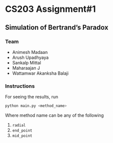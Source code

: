 # CS203 Assignment#1

## Simulation of Bertrand’s Paradox

### Team
- Animesh Madaan
- Arush Upadhyaya
- Sankalp Mittal
- Maharaajan J
- Wattamwar Akanksha Balaji

### Instructions

For seeing the results, run 
```python
python main.py <method_name>
``` 
Where method name can be any of the following 
1. `radial`
2. `end_point`
3. `mid_point`

